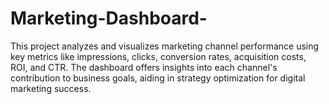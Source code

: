 # Marketing-Dashboard-
This project analyzes and visualizes marketing channel performance using key metrics like impressions, clicks, conversion rates, acquisition costs, ROI, and CTR. The dashboard offers insights into each channel's contribution to business goals, aiding in strategy optimization for digital marketing success.
